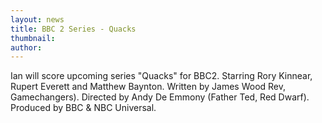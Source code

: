 ```yaml
---
layout: news
title: BBC 2 Series - Quacks
thumbnail:
author:
---
```


Ian will score upcoming series "Quacks" for BBC2. Starring Rory Kinnear, 
Rupert Everett and Matthew Baynton. Written by James Wood 
Rev, Gamechangers). Directed by Andy De Emmony (Father Ted, Red Dwarf).
Produced by BBC & NBC Universal.